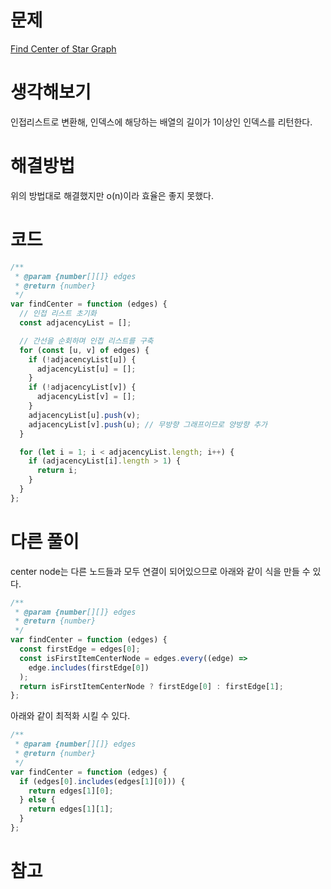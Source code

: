 # 문제

[Find Center of Star Graph](https://leetcode.com/problems/find-center-of-star-graph/)

# 생각해보기

인접리스트로 변환해, 인덱스에 해당하는 배열의 길이가 1이상인 인덱스를 리턴한다.

# 해결방법

위의 방법대로 해결했지만 o(n)이라 효율은 좋지 못했다.

# 코드

```js
/**
 * @param {number[][]} edges
 * @return {number}
 */
var findCenter = function (edges) {
  // 인접 리스트 초기화
  const adjacencyList = [];

  // 간선을 순회하며 인접 리스트를 구축
  for (const [u, v] of edges) {
    if (!adjacencyList[u]) {
      adjacencyList[u] = [];
    }
    if (!adjacencyList[v]) {
      adjacencyList[v] = [];
    }
    adjacencyList[u].push(v);
    adjacencyList[v].push(u); // 무방향 그래프이므로 양방향 추가
  }

  for (let i = 1; i < adjacencyList.length; i++) {
    if (adjacencyList[i].length > 1) {
      return i;
    }
  }
};
```

# 다른 풀이

center node는 다른 노드들과 모두 연결이 되어있으므로 아래와 같이 식을 만들 수 있다.

```js
/**
 * @param {number[][]} edges
 * @return {number}
 */
var findCenter = function (edges) {
  const firstEdge = edges[0];
  const isFirstItemCenterNode = edges.every((edge) =>
    edge.includes(firstEdge[0])
  );
  return isFirstItemCenterNode ? firstEdge[0] : firstEdge[1];
};
```

아래와 같이 최적화 시킬 수 있다.

```js
/**
 * @param {number[][]} edges
 * @return {number}
 */
var findCenter = function (edges) {
  if (edges[0].includes(edges[1][0])) {
    return edges[1][0];
  } else {
    return edges[1][1];
  }
};
```

# 참고
